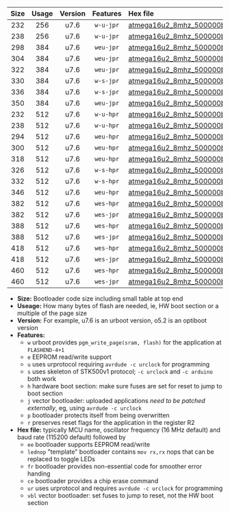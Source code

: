 |Size|Usage|Version|Features|Hex file|
|:-:|:-:|:-:|:-:|:--|
|232|256|u7.6|`w-u-jpr`|[atmega16u2_8mhz_500000bps_ur_vbl.hex](https://raw.githubusercontent.com/stefanrueger/urboot/main/atmega16u2_8mhz_500000bps_ur_vbl.hex)|
|238|256|u7.6|`w-u-jpr`|[atmega16u2_8mhz_500000bps_lednop_ur_vbl.hex](https://raw.githubusercontent.com/stefanrueger/urboot/main/atmega16u2_8mhz_500000bps_lednop_ur_vbl.hex)|
|298|384|u7.6|`weu-jpr`|[atmega16u2_8mhz_500000bps_ee_ur_vbl.hex](https://raw.githubusercontent.com/stefanrueger/urboot/main/atmega16u2_8mhz_500000bps_ee_ur_vbl.hex)|
|304|384|u7.6|`weu-jpr`|[atmega16u2_8mhz_500000bps_ee_lednop_ur_vbl.hex](https://raw.githubusercontent.com/stefanrueger/urboot/main/atmega16u2_8mhz_500000bps_ee_lednop_ur_vbl.hex)|
|322|384|u7.6|`weu-jpr`|[atmega16u2_8mhz_500000bps_ee_lednop_fr_ur_vbl.hex](https://raw.githubusercontent.com/stefanrueger/urboot/main/atmega16u2_8mhz_500000bps_ee_lednop_fr_ur_vbl.hex)|
|330|384|u7.6|`w-s-jpr`|[atmega16u2_8mhz_500000bps_vbl.hex](https://raw.githubusercontent.com/stefanrueger/urboot/main/atmega16u2_8mhz_500000bps_vbl.hex)|
|336|384|u7.6|`w-s-jpr`|[atmega16u2_8mhz_500000bps_lednop_vbl.hex](https://raw.githubusercontent.com/stefanrueger/urboot/main/atmega16u2_8mhz_500000bps_lednop_vbl.hex)|
|350|384|u7.6|`weu-jpr`|[atmega16u2_8mhz_500000bps_ee_lednop_fr_ce_ur_vbl.hex](https://raw.githubusercontent.com/stefanrueger/urboot/main/atmega16u2_8mhz_500000bps_ee_lednop_fr_ce_ur_vbl.hex)|
|232|512|u7.6|`w-u-hpr`|[atmega16u2_8mhz_500000bps_ur.hex](https://raw.githubusercontent.com/stefanrueger/urboot/main/atmega16u2_8mhz_500000bps_ur.hex)|
|238|512|u7.6|`w-u-hpr`|[atmega16u2_8mhz_500000bps_lednop_ur.hex](https://raw.githubusercontent.com/stefanrueger/urboot/main/atmega16u2_8mhz_500000bps_lednop_ur.hex)|
|294|512|u7.6|`weu-hpr`|[atmega16u2_8mhz_500000bps_ee_ur.hex](https://raw.githubusercontent.com/stefanrueger/urboot/main/atmega16u2_8mhz_500000bps_ee_ur.hex)|
|300|512|u7.6|`weu-hpr`|[atmega16u2_8mhz_500000bps_ee_lednop_ur.hex](https://raw.githubusercontent.com/stefanrueger/urboot/main/atmega16u2_8mhz_500000bps_ee_lednop_ur.hex)|
|318|512|u7.6|`weu-hpr`|[atmega16u2_8mhz_500000bps_ee_lednop_fr_ur.hex](https://raw.githubusercontent.com/stefanrueger/urboot/main/atmega16u2_8mhz_500000bps_ee_lednop_fr_ur.hex)|
|326|512|u7.6|`w-s-hpr`|[atmega16u2_8mhz_500000bps.hex](https://raw.githubusercontent.com/stefanrueger/urboot/main/atmega16u2_8mhz_500000bps.hex)|
|332|512|u7.6|`w-s-hpr`|[atmega16u2_8mhz_500000bps_lednop.hex](https://raw.githubusercontent.com/stefanrueger/urboot/main/atmega16u2_8mhz_500000bps_lednop.hex)|
|346|512|u7.6|`weu-hpr`|[atmega16u2_8mhz_500000bps_ee_lednop_fr_ce_ur.hex](https://raw.githubusercontent.com/stefanrueger/urboot/main/atmega16u2_8mhz_500000bps_ee_lednop_fr_ce_ur.hex)|
|382|512|u7.6|`wes-hpr`|[atmega16u2_8mhz_500000bps_ee.hex](https://raw.githubusercontent.com/stefanrueger/urboot/main/atmega16u2_8mhz_500000bps_ee.hex)|
|382|512|u7.6|`wes-jpr`|[atmega16u2_8mhz_500000bps_ee_vbl.hex](https://raw.githubusercontent.com/stefanrueger/urboot/main/atmega16u2_8mhz_500000bps_ee_vbl.hex)|
|388|512|u7.6|`wes-hpr`|[atmega16u2_8mhz_500000bps_ee_lednop.hex](https://raw.githubusercontent.com/stefanrueger/urboot/main/atmega16u2_8mhz_500000bps_ee_lednop.hex)|
|388|512|u7.6|`wes-jpr`|[atmega16u2_8mhz_500000bps_ee_lednop_vbl.hex](https://raw.githubusercontent.com/stefanrueger/urboot/main/atmega16u2_8mhz_500000bps_ee_lednop_vbl.hex)|
|418|512|u7.6|`wes-hpr`|[atmega16u2_8mhz_500000bps_ee_lednop_fr.hex](https://raw.githubusercontent.com/stefanrueger/urboot/main/atmega16u2_8mhz_500000bps_ee_lednop_fr.hex)|
|418|512|u7.6|`wes-jpr`|[atmega16u2_8mhz_500000bps_ee_lednop_fr_vbl.hex](https://raw.githubusercontent.com/stefanrueger/urboot/main/atmega16u2_8mhz_500000bps_ee_lednop_fr_vbl.hex)|
|460|512|u7.6|`wes-hpr`|[atmega16u2_8mhz_500000bps_ee_lednop_fr_ce.hex](https://raw.githubusercontent.com/stefanrueger/urboot/main/atmega16u2_8mhz_500000bps_ee_lednop_fr_ce.hex)|
|460|512|u7.6|`wes-jpr`|[atmega16u2_8mhz_500000bps_ee_lednop_fr_ce_vbl.hex](https://raw.githubusercontent.com/stefanrueger/urboot/main/atmega16u2_8mhz_500000bps_ee_lednop_fr_ce_vbl.hex)|

- **Size:** Bootloader code size including small table at top end
- **Useage:** How many bytes of flash are needed, ie, HW boot section or a multiple of the page size
- **Version:** For example, u7.6 is an urboot version, o5.2 is an optiboot version
- **Features:**
  + `w` urboot provides `pgm_write_page(sram, flash)` for the application at `FLASHEND-4+1`
  + `e` EEPROM read/write support
  + `u` uses urprotocol requiring `avrdude -c urclock` for programming
  + `s` uses skeleton of STK500v1 protocol; `-c urclock` and `-c arduino` both work
  + `h` hardware boot section: make sure fuses are set for reset to jump to boot section
  + `j` vector bootloader: uploaded applications *need to be patched externally*, eg, using `avrdude -c urclock`
  + `p` bootloader protects itself from being overwritten
  + `r` preserves reset flags for the application in the register R2
- **Hex file:** typically MCU name, oscillator frequency (16 MHz default) and baud rate (115200 default) followed by
  + `ee` bootloader supports EEPROM read/write
  + `lednop` "template" bootloader contains `mov rx,rx` nops that can be replaced to toggle LEDs
  + `fr` bootloader provides non-essential code for smoother error handing
  + `ce` bootloader provides a chip erase command
  + `ur` uses urprotocol and requires `avrdude -c urclock` for programming
  + `vbl` vector bootloader: set fuses to jump to reset, not the HW boot section
